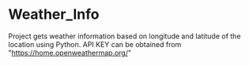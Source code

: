 # Weather_Info
Project gets weather information based on longitude and latitude of the location using Python.
API KEY can be obtained from "https://home.openweathermap.org/"


